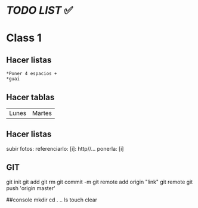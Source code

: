 # _TODO LIST_ ✅

# Class 1

## Hacer listas
    *Poner 4 espacios +
    *guai

## Hacer tablas
<table>
    <tr>
        <td> Lunes </td>
        <td> Martes</td>
    </tr>
</table>

## Hacer listas
subir fotos:
referenciarlo: [i]: http//...
ponerla: [i]

## GIT
git init
git add
git rm
git commit -m
git remote add origin "link"
git remote
git push 'origin master'

##console
mkdir
cd
.
..
ls
touch
clear


